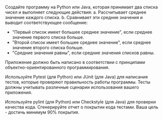 Создайте программу на Python или Java, которая принимает два списка чисел и выполняет
следующие действия:
 a. Рассчитывает среднее значение каждого списка.
 b. Сравнивает эти средние значения и выводит соответствующее сообщение:
 - "Первый список имеет большее среднее значение", если среднее значение первого списка больше.
 - "Второй список имеет большее среднее значение", если среднее значение второго списка больше.
 - "Средние значения равны", если средние значения списков равны.

Приложение должно быть написано в соответствии с принципами объектно-ориентированного
программирования.

Используйте Pytest (для Python) или JUnit (для Java) для написания тестов, которые проверяют
правильность работы программы. Тесты должны учитывать различные сценарии использования вашего
приложения.

Используйте pylint (для Python) или Checkstyle (для Java) для проверки качества кода.
Сгенерируйте отчет о покрытии кода тестами. Ваша цель - достичь минимум 90% покрытия.